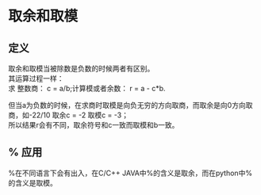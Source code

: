 # 取余和取模
## 定义
取余和取模当被除数是负数的时候两者有区别。  
其运算过程一样：  
求 整数商： c = a/b;计算模或者余数： r = a - c*b.  
  
 但当a为负数的时候，在求商时取模是向负无穷的方向取商，而取余是向0方向取商，如-22/10 取余c = -2 取模c = -3；  
 所以结果r会有不同，取余符号和c一致而取模和b一致。  
## % 应用
%在不同语言下会有出入，在C/C++ JAVA中%的含义是取余，而在python中%的含义是取模。  
